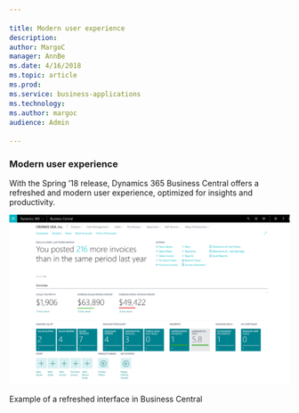 ```yaml
---

title: Modern user experience
description: 
author: MargoC
manager: AnnBe
ms.date: 4/16/2018
ms.topic: article
ms.prod: 
ms.service: business-applications
ms.technology: 
ms.author: margoc
audience: Admin

---
```

### Modern user experience



With the Spring ’18 release, Dynamics 365 Business Central offers a refreshed
and modern user experience, optimized for insights and productivity.

![A screenshot showing an example of the refreshed interface in Business Central](media/modern-user-experience-1.png "A screenshot showing an example of the refreshed interface in Business Central")
<!-- SMB_BusinessCentral_ModenaRoleCenter_A.png -->


Example of a refreshed interface in Business Central

